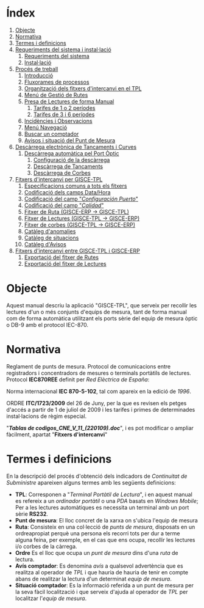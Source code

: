 # Índex

1. [Objecte](#objecte)
2. [Normativa](#normativa)
3. [Termes i definicions](#termes-i-definicions)
4. [Requeriments del sistema i instal·lació](tpl/requeriments.md)
	1. [Requeriments del sistema](tpl/requeriments.md#requeriments-del-sistema)
	2. [Instal·lació](tpl/requeriments.md#installacio)
5. [Procés de treball](tpl/proces_de_treball.md)
	1. [Introducció](tpl/proces_de_treball.md#introduccio)
	2. [Fluxorames de processos](tpl/proces_de_treball.md#fluxorames-de-processos)
	3. [Organització dels fitxers d'intercanvi en el TPL](tpl/proces_de_treball.md#organitzacio-dels-fitxers-dintercanvi-en-el-tpl)
	4. [Menú de Gestió de Rutes](tpl/proces_de_treball.md#menu-de-gestio-de-rutes)
	5. [Presa de Lectures de forma Manual](tpl/proces_de_treball.md#presa-de-lectures-de-forma-manual)
    	1. [Tarifes de 1 o 2 períodes](tpl/proces_de_treball.md#tarifes-de-1-o-2-periodes)
    	2. [Tarifes de 3 i 6 períodes](tpl/proces_de_treball.md#tarifes-de-3-i-6-periodes)
	6. [Incidències i Observacions](tpl/proces_de_treball.md#incidencies-i-observacions)
	7. [Menú Navegació](tpl/proces_de_treball.md#menu-navegacio)
	8. [Buscar un comptador](tpl/proces_de_treball.md#buscar-un-comptador)
	9. [Avisos i situació del Punt de Mesura](tpl/proces_de_treball.md#avisos-i-situacio-del-punt-de-mesura)
6. [Descàrrega electrònica de Tancaments i Curves](tpl/decarrega_tancaments_i_curves.md)
	1. [Descàrrega automàtica pel Port Òptic](tpl/decarrega_tancaments_i_curves.md#descarrega-automatica-pel-port-optic)
    	1. [Configuració de la descàrrega](tpl/decarrega_tancaments_i_curves.md#configuracio-de-la-descarrega)
    	2. [Descàrrega de Tancaments](tpl/decarrega_tancaments_i_curves.md#descarrega-de-tancaments)
    	3. [Descàrrega de Corbes](tpl/decarrega_tancaments_i_curves.md#descarrega-de-corbes)
7. [Fitxers d'intercanvi per GISCE-TPL](tpl/intercanvi_tpl.md)
	1. [Especificacions comuns a tots els fitxers](tpl/intercanvi_tpl.md#especificacions-comuns-a-tots-els-fitxers)
	2. [Codificació dels camps Data/Hora](tpl/intercanvi_tpl.md#codificacio-dels-camps-datahora)
	3. [Codificació del camp "_Configuración Puerto_"](tpl/intercanvi_tpl.md#codificacio-del-camp-configuracion-puerto)
	4. [Codificació del camp "_Calidad_"](tpl/intercanvi_tpl.md#codificacio-del-camp-calidad)
	5. [Fitxer de Ruta (GISCE-ERP → GISCE-TPL)](tpl/intercanvi_tpl.md#fitxer-de-ruta-gisce-erp-gisce-tpl)
	6. [Fitxer de Lectures (GISCE-TPL → GISCE-ERP)](tpl/intercanvi_tpl.md#fitxer-de-lectures-gisce-tpl-gisce-erp)
	7. [Fitxer de corbes (GISCE-TPL → GISCE-ERP)](tpl/intercanvi_tpl.md#fitxer-de-corbes-gisce-tpl-gisce-erp)
	8. [Catàleg d'anomalies](tpl/intercanvi_tpl.md#cataleg-danomalies)
	9. [Catàleg de situacions](tpl/intercanvi_tpl.md#cataleg-de-situacions)
	10. [Catàleg d'Avisos](tpl/intercanvi_tpl.md#cataleg-davisos)
8. [Fitxers d'intercanvi entre GISCE-TPL i GISCE-ERP](#fitxers-dintercanvi-entre-gisce-tpl-i-gisce-erp)
	1. [Exportació del fitxer de Rutes](#exportacio-del-fitxer-de-rutes)
	2. [Exportació del fitxer de Lectures](#exportacio-del-fitxer-de-lectures)

# Objecte

Aquest manual descriu la aplicació "GISCE-TPL", que serveix per recollir les
lectures d'un o més conjunts d'equips de mesura, tant de forma manual
com de forma automàtica utilitzant els ports sèrie del equip
de mesura òptic o DB-9 amb el protocol IEC-870.

# Normativa

Reglament de punts de mesura. Protocol de comunicacions entre registradors i
concentradors de mesures o terminals portàtils de lectures. Protocol
**IEC870REE** definit per _Red Elèctrica de España_:

Norma internacional **IEC 870-5-102**, tal com apareix en la edició de _1996_.

ORDRE **ITC/1723/2009** del 26 de Juny, per la que es revisen els petges
d'accés a partir de 1 de juliol de 2009 i les tarifes i primes de determinades
instal·lacions de règim especial.

"**_Tablas de codigos\_CNE\_V\_11\_(220109).doc_**", i es pot modificar o
ampliar fàcilment, apartat "**Fitxers d'intercanvi**"

# Termes i definicions

En la descripció del procés d'obtenció dels indicadors de _Continuitat de
Subministre_ apareixen alguns termes amb les següents definicions:

- **TPL**: Corresponen a "_Terminal Portàtil de Lectura_", i en aquest manual
  es refereix a un _ordinador portàtil_ o una _PDA_ basats en _Windows Mobile_;
  Per a les lectures automàtiques es necessita un terminal amb un port sèrie
  **RS232**.
- **Punt de mesura**: El lloc concret de la xarxa on s'ubica l'equip de mesura
- **Ruta**: Consisteix en una col·lecció de _punts de mesura_, disposats en un
  ordreapropiat perquè una persona els recorri tots per dur a terme alguna
  feina, per exemple, en el cas que ens ocupa, recollir les lectures i/o corbes
  de la càrrega.
- **Ordre** Es el lloc que ocupa un _punt de mesura_ dins
  d'una _ruta_ de lectura.
- **Avís comptador**: Es denomina _avís_ a qualsevol advertència que es
  realitza al operador de _TPL_ i que hauria de hauria de tenir en compte abans
  de realitzar la lectura d'un determinat _equip de mesura_.
- **Situació comptador**: Es la informació referida a un punt de mesura per la
  seva fàcil localització i que serveix d'ajuda al operador de _TPL_ per
  localitzar l'_equip de mesura_.
